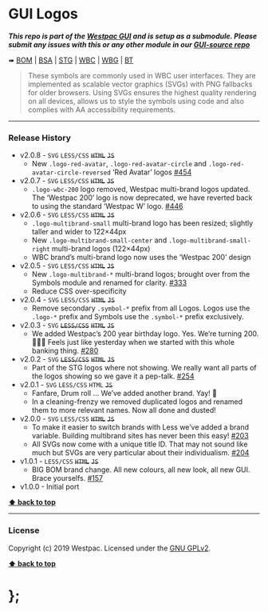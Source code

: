 GUI Logos
=========

***This repo is part of the [Westpac GUI](http://gel.westpacgroup.com.au/GUI/) and is setup as a submodule. Please submit any issues with this or any other module in our [GUI-source repo](https://github.com/WestpacCXTeam/GUI-source/issues)***

➠
[BOM](http://westpaccxteam.github.io/GUI-logos/tests/BOM/) |
[BSA](http://westpaccxteam.github.io/GUI-logos/tests/BSA/) |
[STG](http://westpaccxteam.github.io/GUI-logos/tests/STG/) |
[WBC](http://westpaccxteam.github.io/GUI-logos/tests/WBC/) |
[WBG](http://westpaccxteam.github.io/GUI-logos/tests/WBG/) |
[BT](http://westpaccxteam.github.io/GUI-logos/tests/BT/)

> These symbols are commonly used in WBC user interfaces. They are implemented as scalable vector graphics (SVGs) with PNG fallbacks for older browsers.
> Using SVGs ensures the highest quality rendering on all devices, allows us to style the symbols using code and also complies with AA accessibility requirements.

----------------------------------------------------------------------------------------------------------------------------------------------------------------


### Release History

* v2.0.8 - `SVG` `LESS/CSS` ~~`HTML`~~ ~~`JS`~~
	* New `.logo-red-avatar`, `.logo-red-avatar-circle` and `.logo-red-avatar-circle-reversed` ‘Red Avatar’ logos
		[#454](https://github.com/WestpacCXTeam/GUI-source/issues/454)
* v2.0.7 - `SVG` `LESS/CSS` ~~`HTML`~~ ~~`JS`~~
	* `.logo-wbc-200` logo removed, Westpac multi-brand logos updated. The ‘Westpac 200’ logo is now deprecated, we have reverted back to using the standard ‘Westpac W’ logo.
		[#446](https://github.com/WestpacCXTeam/GUI-source/issues/446)
* v2.0.6 - `SVG` `LESS/CSS` ~~`HTML`~~ ~~`JS`~~
	* `.logo-multibrand-small` multi-brand logo has been resized; slightly taller and wider to 122&times;44px
	* New `.logo-multibrand-small-center` and `.logo-multibrand-small-right` multi-brand logos (122&times;44px)
	* WBC brand’s multi-brand logo now uses the ‘Westpac 200’ design
* v2.0.5 - `SVG` `LESS/CSS` ~~`HTML`~~ ~~`JS`~~
	* New `.logo-multibrand-*` multi-brand logos; brought over from the Symbols module and renamed for clarity.
		[#333](https://github.com/WestpacCXTeam/GUI-source/issues/333)
	* Reduce CSS over-specificity
* v2.0.4 - `SVG` `LESS/CSS` ~~`HTML`~~ ~~`JS`~~
	* Remove secondary `.symbol-*` prefix from all Logos. Logos use the `.logo-*` prefix and Symbols use the `.symbol-*` prefix exclusively.
* v2.0.3 - `SVG` ~~`LESS/CSS`~~ ~~`HTML`~~ ~~`JS`~~
	* We added Westpac’s 200 year birthday logo. Yes. We’re turning 200. 🎂🎉🎁 Feels just like yesterday when we started with this whole banking thing.
		[#280](https://github.com/WestpacCXTeam/GUI-source/issues/280)
* v2.0.2 - `SVG` ~~`LESS/CSS`~~ ~~`HTML`~~ ~~`JS`~~
	* Part of the STG logos where not showing. We really want all parts of the logos showing so we gave it a pep-talk.
		[#254](https://github.com/WestpacCXTeam/GUI-source/issues/254)
* v2.0.1 - `SVG` `LESS/CSS` `HTML` ~~`JS`~~
	* Fanfare, Drum roll … We’ve added another brand. Yay! :clap:
	* In a cleaning-frenzy we removed duplicated logos and renamed them to more relevant names. Now all done and dusted!
* v2.0.0 - `SVG` `LESS/CSS` ~~`HTML`~~ ~~`JS`~~
	* To make it easier to switch brands with Less we’ve added a brand variable. Building multibrand sites has never been this easy!
		[#203](https://github.com/WestpacCXTeam/GUI-source/issues/203)
	* All SVGs now come with a unique title ID. That may not sound like much but SVGs are very particular about their individualism.
		[#204](https://github.com/WestpacCXTeam/GUI-source/issues/204)
* v1.0.1 - `LESS/CSS` ~~`HTML`~~ ~~`JS`~~
	* BIG BOM brand change. All new colours, all new look, all new GUI. Brace yourselfs.
		[#157](https://github.com/WestpacCXTeam/GUI-source/issues/157)
* v1.0.0 - Initial port

**[⬆ back to top](#content)**


----------------------------------------------------------------------------------------------------------------------------------------------------------------


### License

Copyright (c) 2019 Westpac. Licensed under the [GNU GPLv2](https://raw.githubusercontent.com/WestpacCXTeam/GUI-logos/master/LICENSE).

**[⬆ back to top](#content)**

# };